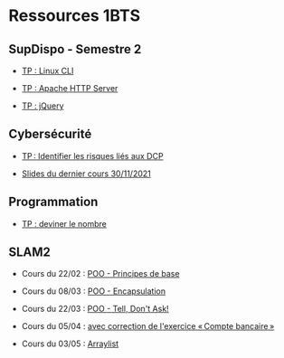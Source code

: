 # Ressources 1BTS

## SupDispo - Semestre 2

- [TP : Linux CLI](supdispo2/linux-cli.md)

- [TP : Apache HTTP Server](supdispo2/apache.md)

- [TP : jQuery](supdispo22/tp-jquery.md)

## Cybersécurité

- [TP : Identifier les risques liés aux DCP](cs/protection_dcp.md)

- [Slides du dernier cours 30/11/2021](cs/cybersec_20211130.pdf)

## Programmation

- [TP : deviner le nombre](deviner.md)

## SLAM2

- Cours du 22/02 : [POO - Principes de base](poo/01_poo_principes_de_base.pdf)

- Cours du 08/03 : [POO - Encapsulation](poo/02_poo_encapsulation_1.pdf)

- Cours du 22/03 : [POO - Tell, Don't Ask!](poo/02_poo_encapsulation_2.pdf)

- Cours du 05/04 : [avec correction de l'exercice « Compte bancaire »](poo/02_poo_encapsulation_3.pdf)

- Cours du 03/05 : [Arraylist](poo/03_poo_arraylist.pdf)
